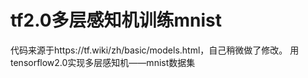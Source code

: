 # tf2.0多层感知机训练mnist
代码来源于https://tf.wiki/zh/basic/models.html，自己稍微做了修改。
用tensorflow2.0实现多层感知机——mnist数据集
